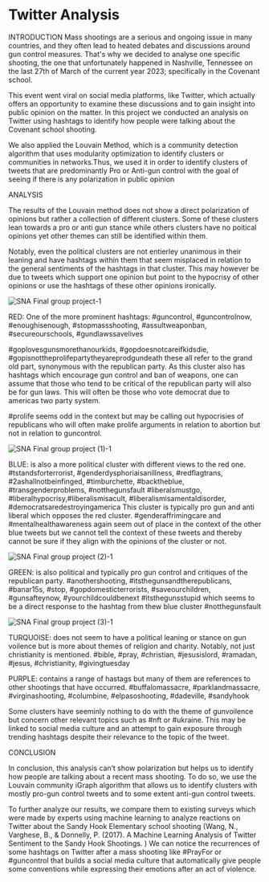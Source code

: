 # Twitter Analysis
INTRODUCTION
Mass shootings are a serious and ongoing issue in many countries, and they often lead to heated debates and discussions around gun control measures. That's why we decided to analyse one specific shooting, the one that unfortunately happened in Nashville, Tennessee on the last 27th of March of the current year 2023; specifically in the Covenant school.

This event went viral on social media platforms, like Twitter, which actually offers an opportunity to examine these discussions and to gain insight into public opinion on the matter. In this project we conducted an analysis on Twitter using hashtags to identify how people were talking about the Covenant school shooting. 

We also applied the Louvain Method, which is a community detection algorithm that uses modularity optimization to identify clusters or communities in networks.Thus, we used it in order to identify clusters of tweets that are predominantly Pro or Anti-gun control with the goal of seeing if there is any polarization in public opinion

ANALYSIS 

The results of the Louvain method does not show a direct polarization of opinions but rather a collection of different clusters. Some of these clusters lean towards a pro or anti gun stance while others clusters have no poitical opinions yet other themes can still be identified within them. 

Notably, even the political clusters are not entierley unanimous in their leaning and have hashtags within them that seem misplaced in relation to the general sentiments of the hashtags in that cluster. This may however be due to tweets which support one opinion but point to the hypocrisy of other opinions or use the hashtags of these other opinions ironically.

![SNA Final group project-1](https://user-images.githubusercontent.com/130977434/235372823-53755950-5a2b-4ec5-bd60-80c3f4cb8df5.png)


RED: One of the more prominent hashtags: 
#guncontrol, #guncontrolnow, #enoughisenough, #stopmassshooting, #assultweaponban, #secureourschools, #gundlawssavelives

#goplovesgunsmorethanourkids, #gopdoesnotcareifkidsdie, #gopisnottheprolifepartytheyareprodgundeath these all refer to the grand old part, synonymous with the republican party. As this cluster also has hashtags which encourage gun control and ban of weapons, one can assume that those who tend to be critical of the republican party will also be for gun laws. This will often be those who vote democrat due to americas two party system.

#prolife seems odd in the context but may be calling out hypocrisies of republicans who will often make prolife arguments in relation to abortion but not in relation to guncontrol. 

![SNA Final group project (1)-1](https://user-images.githubusercontent.com/130977434/235373450-4628c2f3-3aeb-4c1f-8fd1-06f21977d9ab.png)

BLUE: is also a more political cluster with different views to the red one. 
#tstandsforterrorist, #genderdysphoriaisanillness, #redflagtrans, #2ashallnotbeinfinged, #timburchette, #backtheblue, #transgenderproblems, #notthegunsfault
#liberalsmustgo, #liberalhypocrisy,#liberalismisacult, #liberalismisamentaldisorder, #democratsaredestroyingamerica This cluster is typically pro gun and anti liberal which opposes the red cluster. 
 #genderaffrimingcare and #mentalhealthawareness again seem out of place in the context of the other blue tweets but we cannot tell the context of these tweets and thereby cannot be sure if they align with the opinions of the cluster or not. 

![SNA Final group project (2)-1](https://user-images.githubusercontent.com/130977434/235373770-0b785e81-c0ef-4a5e-9615-458cd01df7df.png)

GREEN: is also political and typically pro gun control and critiques of the republican party. 
#anothershooting, #itsthegunsandtherepublicans, #banar15s, #stop, #gopdomesticterrorists, #saveourchildren, #gunsafteynow, #yourchildcouldbenext
#itsthegunsstupid which seems to be a direct response to the hashtag from thew blue cluster #notthegunsfault

![SNA Final group project (3)-1](https://user-images.githubusercontent.com/130977434/235373968-ce0486b5-599e-478d-8df7-51d6b9764296.png)

TURQUOISE: does not seem to have a political leaning or stance on gun voilence but is more about themes of religion and charity. Notably, not just christianity is mentioned. 
#bible, #pray, #christian, #jesusislord, #ramadan, #jesus, #christianity, #givingtuesday


PURPLE: contains a range of hastags but many of them are references to other shootings that have occurred.
#buffalomassacre, #parklandmassacre, #virginashooting, #columbine, #elpasoshooting, #dadeville, #sandyhook


Some clusters have seeminly nothing to do with the theme of gunvoilence but concern other relevant topics such as #nft or #ukraine. This may be linked to social media culture and an attempt to gain exposure through trending hashtags despite their relevance to the topic of the tweet. 







CONCLUSION


In conclusion, this analysis can’t show polarization but helps us to identify how people are talking about a recent mass shooting. To do so, we use the Louvain community iGraph algorithm that allows us to identify clusters with mostly pro-gun control tweets and to some extent anti-gun control tweets.

To further analyze our results, we compare them to existing surveys which were made by experts using machine learning to analyze reactions on Twitter about the Sandy Hook Elementary school shooting (Wang, N., Varghese, B., & Donnelly, P. (2017). A Machine Learning Analysis of Twitter Sentiment to the Sandy Hook Shootings. ) We can notice the recurrences of some hashtags on Twitter after a mass shooting like #PrayFor  or #guncontrol  that builds a social media culture that automatically give people some conventions while expressing their emotions after an act of violence.
